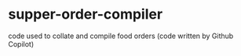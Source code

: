 # supper-order-compiler
code used to collate and compile food orders (code written by Github Copilot)
